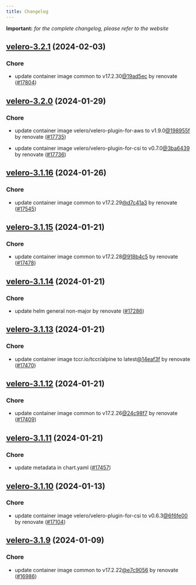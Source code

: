 ```yaml
---
title: Changelog
---
```


**Important:**
*for the complete changelog, please refer to the website*



## [velero-3.2.1](https://github.com/truecharts/charts/compare/velero-3.2.0...velero-3.2.1) (2024-02-03)

### Chore



- update container image common to v17.2.30[@19ad5ec](https://github.com/19ad5ec) by renovate ([#17804](https://github.com/truecharts/charts/issues/17804))


## [velero-3.2.0](https://github.com/truecharts/charts/compare/velero-3.1.16...velero-3.2.0) (2024-01-29)

### Chore



- update container image velero/velero-plugin-for-aws to v1.9.0[@198955f](https://github.com/198955f) by renovate ([#17735](https://github.com/truecharts/charts/issues/17735))

- update container image velero/velero-plugin-for-csi to v0.7.0[@3ba6439](https://github.com/3ba6439) by renovate ([#17736](https://github.com/truecharts/charts/issues/17736))


## [velero-3.1.16](https://github.com/truecharts/charts/compare/velero-3.1.15...velero-3.1.16) (2024-01-26)

### Chore



- update container image common to v17.2.29[@d7c41a3](https://github.com/d7c41a3) by renovate ([#17545](https://github.com/truecharts/charts/issues/17545))


## [velero-3.1.15](https://github.com/truecharts/charts/compare/velero-3.1.14...velero-3.1.15) (2024-01-21)

### Chore



- update container image common to v17.2.28[@918b4c5](https://github.com/918b4c5) by renovate ([#17478](https://github.com/truecharts/charts/issues/17478))


## [velero-3.1.14](https://github.com/truecharts/charts/compare/velero-3.1.13...velero-3.1.14) (2024-01-21)

### Chore



- update helm general non-major by renovate ([#17286](https://github.com/truecharts/charts/issues/17286))


## [velero-3.1.13](https://github.com/truecharts/charts/compare/velero-3.1.12...velero-3.1.13) (2024-01-21)

### Chore



- update container image tccr.io/tccr/alpine to latest[@14eaf3f](https://github.com/14eaf3f) by renovate ([#17470](https://github.com/truecharts/charts/issues/17470))


## [velero-3.1.12](https://github.com/truecharts/charts/compare/velero-3.1.11...velero-3.1.12) (2024-01-21)

### Chore



- update container image common to v17.2.26[@24c98f7](https://github.com/24c98f7) by renovate ([#17409](https://github.com/truecharts/charts/issues/17409))


## [velero-3.1.11](https://github.com/truecharts/charts/compare/velero-3.1.10...velero-3.1.11) (2024-01-21)

### Chore



- update metadata in chart.yaml ([#17457](https://github.com/truecharts/charts/issues/17457))


## [velero-3.1.10](https://github.com/truecharts/charts/compare/velero-3.1.9...velero-3.1.10) (2024-01-13)

### Chore



- update container image velero/velero-plugin-for-csi to v0.6.3[@6f6fe00](https://github.com/6f6fe00) by renovate ([#17104](https://github.com/truecharts/charts/issues/17104))


## [velero-3.1.9](https://github.com/truecharts/charts/compare/velero-3.1.8...velero-3.1.9) (2024-01-09)

### Chore



- update container image common to v17.2.22[@e7c9056](https://github.com/e7c9056) by renovate ([#16986](https://github.com/truecharts/charts/issues/16986))
